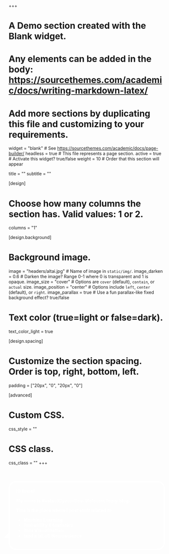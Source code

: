 +++
# A Demo section created with the Blank widget.
# Any elements can be added in the body: https://sourcethemes.com/academic/docs/writing-markdown-latex/
# Add more sections by duplicating this file and customizing to your requirements.

widget = "blank"  # See https://sourcethemes.com/academic/docs/page-builder/
headless = true  # This file represents a page section.
active = true  # Activate this widget? true/false
weight = 10  # Order that this section will appear

title = ""
subtitle = ""

[design]
  # Choose how many columns the section has. Valid values: 1 or 2.
  columns = "1"

[design.background]

  # Background image.
  image = "headers/altai.jpg"  # Name of image in `static/img/`.
  image_darken = 0.6  # Darken the image? Range 0-1 where 0 is transparent and 1 is opaque.
  image_size = "cover"  #  Options are `cover` (default), `contain`, or `actual` size.
  image_position = "center"  # Options include `left`, `center` (default), or `right`.
  image_parallax = true  # Use a fun parallax-like fixed background effect? true/false

  # Text color (true=light or false=dark).
  text_color_light = true

[design.spacing]
  # Customize the section spacing. Order is top, right, bottom, left.
  padding = ["20px", "0", "20px", "0"]

[advanced]
 # Custom CSS. 
 css_style = ""
 
 # CSS class.
 css_class = ""
+++

<style>
.box {
  width: absolute;
  margin: 50px auto;
  border: 4px solid #ffffff;
  padding: 20px;
  text-align: left;
  font-weight: 900;
  color: #ffffff;
  border-radius: 25px;
  position: relative;
}


.sb:after {
  content: '';
  position: absolute;
  display: block;
  width: 0;
  z-index: 1;
  border-style: solid;
  border-width: 0 0 20px 20px;
  border-color: transparent transparent #ffffff transparent;
  top: 79%;
  left: -20px;
  margin-top: -10px;
}
</style>


<div class="box sb">Hi there!

My name is Ruslan Klymentiev. Welcome to my blog. 

This is the place where I post stuff related to:

* Machine Learning
* Probability & Statistics
* Data Visualization
* (and a bit of) Neuroscience
</div>



